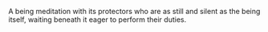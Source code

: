 A being meditation with its protectors who are as still and silent as the being itself, waiting beneath it eager to perform their duties.